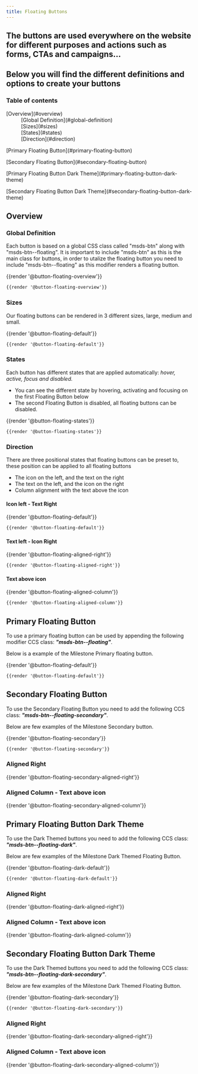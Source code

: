```yaml
---
title: Floating Buttons
---
```


## The buttons are used everywhere on the website for different purposes and actions such as forms, CTAs and campaigns...
## Below you will find the different definitions and options to create your buttons

### Table of contents
<div class="row">
    <div class="col-4">
        <dl>
            <dt>[Overview](#overview)</dt>
            <dd>[Global Definition](#global-definition)</dd>
            <dd>[Sizes](#sizes)</dd>
            <dd>[States](#states)</dd>
            <dd>[Direction](#direction)</dd>
        </dl>
        <dl>
            <dt>[Primary Floating Button](#primary-floating-button)</dt>
        </dl>
        <dl>
            <dt>[Secondary Floating Button](#secondary-floating-button)</dt>
        </dl>
        <dl>
            <dt>[Primary Floating Button Dark Theme](#primary-floating-button-dark-theme)</dt>
        </dl>
        <dl>
            <dt>[Secondary Floating Button Dark Theme](#secondary-floating-button-dark-theme)</dt>
        </dl>
    </div>
</div>

## Overview
### Global Definition
Each button is based on a global CSS class called "msds-btn" along with "msds-btn\--floating". It is important to include "msds-btn" as this is the main class for buttons, in order to utalize the floating button you need to include "msds-btn\--floating" as this modifier renders a floating button. 

<div class="element-preview">
  <div class="element-preview__inner">{{render '@button-floating-overview'}}</div>
</div>

```html
{{render '@button-floating-overview'}}
```

### Sizes
Our floating buttons can be rendered in 3 different sizes, large, medium and small.

<div class="element-preview">
  <div class="element-preview__inner">{{render '@button-floating-default'}}</div>
</div>

```html
{{render '@button-floating-default'}}
```

### States
Each button has different states that are applied automatically: <i>hover, active, focus and disabled.</i>
- You can see the different state by hovering, activating and focusing on the first Floating Button below
- The second Floating Button is disabled, all floating buttons can be disabled.

<div class="element-preview">
  <div class="element-preview__inner">{{render '@button-floating-states'}}</div>
</div>

```html
{{render '@button-floating-states'}}
```

### Direction
There are three positional states that floating buttons can be preset to, these position can be applied to all floating buttons
- The icon on the left, and the text on the right
- The text on the left, and the icon on the right
- Column alignment with the text above the icon

#### Icon left - Text Right
<div class="element-preview">
  <div class="element-preview__inner">{{render '@button-floating-default'}}</div>
</div>

```html
{{render '@button-floating-default'}}
```

#### Text left - Icon Right
<div class="element-preview">
  <div class="element-preview__inner">{{render '@button-floating-aligned-right'}}</div>
</div>

```html
{{render '@button-floating-aligned-right'}}
```

#### Text above icon
<div class="element-preview">
  <div class="element-preview__inner">{{render '@button-floating-aligned-column'}}</div>
</div>

```html
{{render '@button-floating-aligned-column'}}
```

## Primary Floating Button
To use a primary floating button can be used by appending the following modifier CCS class: <b><i>"msds-btn\--floating"</i></b>. 

Below is a example of the Milestone Primary floating button.

<div class="element-preview">
  <div class="element-preview__inner">{{render '@button-floating-default'}}</div>
</div>

```html
{{render '@button-floating-default'}}
```

## Secondary Floating Button
To use the Secondary Floating Button you need to add the following CCS class: <b><i>"msds-btn\--floating-secondary"</i></b>. 

Below are few examples of the Milestone Secondary button.

<div class="element-preview">
  <div class="element-preview__inner">{{render '@button-floating-secondary'}}</div>
</div>

```html
{{render '@button-floating-secondary'}}
```

### Aligned Right
<div class="element-preview">
  <div class="element-preview__inner">{{render '@button-floating-secondary-aligned-right'}}</div>
</div>

### Aligned Column - Text above icon
<div class="element-preview">
  <div class="element-preview__inner">{{render '@button-floating-secondary-aligned-column'}}</div>
</div>


## Primary Floating Button Dark Theme
To use the Dark Themed buttons you need to add the following CCS class: <b><i>"msds-btn\--floating-dark"</i></b>. 

Below are few examples of the Milestone Dark Themed Floating Button. 

<div class="element-preview-dark">
  <div class="element-preview__inner">{{render '@button-floating-dark-default'}}</div>
</div>

```html
{{render '@button-floating-dark-default'}}
```

### Aligned Right
<div class="element-preview-dark">
  <div class="element-preview__inner">{{render '@button-floating-dark-aligned-right'}}</div>
</div>

### Aligned Column - Text above icon
<div class="element-preview-dark">
  <div class="element-preview__inner">{{render '@button-floating-dark-aligned-column'}}</div>
</div>

## Secondary Floating Button Dark Theme

To use the Dark Themed buttons you need to add the following CCS class: <b><i>"msds-btn\--floating-dark-secondary"</i></b>. 

Below are few examples of the Milestone Dark Themed Floating Button. 


<div class="element-preview-dark">
  <div class="element-preview__inner">{{render '@button-floating-dark-secondary'}}</div>
</div>

```html
{{render '@button-floating-dark-secondary'}}
```

### Aligned Right
<div class="element-preview-dark">
  <div class="element-preview__inner">{{render '@button-floating-dark-secondary-aligned-right'}}</div>
</div>

### Aligned Column - Text above icon
<div class="element-preview-dark">
  <div class="element-preview__inner">{{render '@button-floating-dark-secondary-aligned-column'}}</div>
</div>